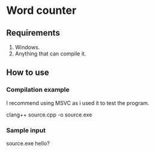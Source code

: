 # Word counter

## Requirements

1. Windows.
2. Anything that can compile it.

## How to use

### Compilation example

I recommend using MSVC as i used it to test the program.

clang++ source.cpp -o source.exe

### Sample input

source.exe hello?
